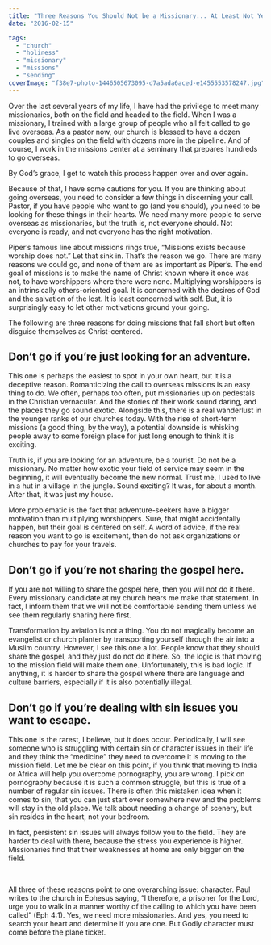 ```yaml
---
title: "Three Reasons You Should Not be a Missionary... At Least Not Yet"
date: "2016-02-15"

tags: 
  - "church"
  - "holiness"
  - "missionary"
  - "missions"
  - "sending"
coverImage: "f38e7-photo-1446505673095-d7a5ada6aced-e1455553578247.jpg"
---
```


Over the last several years of my life, I have had the privilege to meet many missionaries, both on the field and headed to the field. When I was a missionary, I trained with a large group of people who all felt called to go live overseas. As a pastor now, our church is blessed to have a dozen couples and singles on the field with dozens more in the pipeline. And of course, I work in the missions center at a seminary that prepares hundreds to go overseas.

By God’s grace, I get to watch this process happen over and over again.

Because of that, I have some cautions for you. If you are thinking about going overseas, you need to consider a few things in discerning your call. Pastor, if you have people who want to go (and you should), you need to be looking for these things in their hearts. We need many more people to serve overseas as missionaries, but the truth is, not everyone should. Not everyone is ready, and not everyone has the right motivation.

Piper’s famous line about missions rings true, “Missions exists because worship does not.” Let that sink in. That’s the reason we go. There are many reasons we could go, and none of them are as important as Piper’s. The end goal of missions is to make the name of Christ known where it once was not, to have worshippers where there were none. Multiplying worshippers is an intrinsically others-oriented goal. It is concerned with the desires of God and the salvation of the lost. It is least concerned with self. But, it is surprisingly easy to let other motivations ground your going.

The following are three reasons for doing missions that fall short but often disguise themselves as Christ-centered.

## **Don’t go if you’re just looking for an adventure.**

This one is perhaps the easiest to spot in your own heart, but it is a deceptive reason. Romanticizing the call to overseas missions is an easy thing to do. We often, perhaps too often, put missionaries up on pedestals in the Christian vernacular. And the stories of their work sound daring, and the places they go sound exotic. Alongside this, there is a real wanderlust in the younger ranks of our churches today. With the rise of short-term missions (a good thing, by the way), a potential downside is whisking people away to some foreign place for just long enough to think it is exciting.

Truth is, if you are looking for an adventure, be a tourist. Do not be a missionary. No matter how exotic your field of service may seem in the beginning, it will eventually become the new normal. Trust me, I used to live in a hut in a village in the jungle. Sound exciting? It was, for about a month. After that, it was just my house.

More problematic is the fact that adventure-seekers have a bigger motivation than multiplying worshippers. Sure, that might accidentally happen, but their goal is centered on self. A word of advice, if the real reason you want to go is excitement, then do not ask organizations or churches to pay for your travels.

## **Don’t go if you’re not sharing the gospel here.**

If you are not willing to share the gospel here, then you will not do it there. Every missionary candidate at my church hears me make that statement. In fact, I inform them that we will not be comfortable sending them unless we see them regularly sharing here first.

Transformation by aviation is not a thing. You do not magically become an evangelist or church planter by transporting yourself through the air into a Muslim country. However, I see this one a lot. People know that they should share the gospel, and they just do not do it here. So, the logic is that moving to the mission field will make them one. Unfortunately, this is bad logic. If anything, it is harder to share the gospel where there are language and culture barriers, especially if it is also potentially illegal.

## **Don’t go if you’re dealing with sin issues you want to escape.**

This one is the rarest, I believe, but it does occur. Periodically, I will see someone who is struggling with certain sin or character issues in their life and they think the “medicine” they need to overcome it is moving to the mission field. Let me be clear on this point, if you think that moving to India or Africa will help you overcome pornography, you are wrong. I pick on pornography because it is such a common struggle, but this is true of a number of regular sin issues. There is often this mistaken idea when it comes to sin, that you can just start over somewhere new and the problems will stay in the old place. We talk about needing a change of scenery, but sin resides in the heart, not your bedroom.

In fact, persistent sin issues will always follow you to the field. They are harder to deal with there, because the stress you experience is higher. Missionaries find that their weaknesses at home are only bigger on the field.

 

All three of these reasons point to one overarching issue: character. Paul writes to the church in Ephesus saying, “I therefore, a prisoner for the Lord, urge you to walk in a manner worthy of the calling to which you have been called” (Eph 4:1). Yes, we need more missionaries. And yes, you need to search your heart and determine if you are one. But Godly character must come before the plane ticket.
